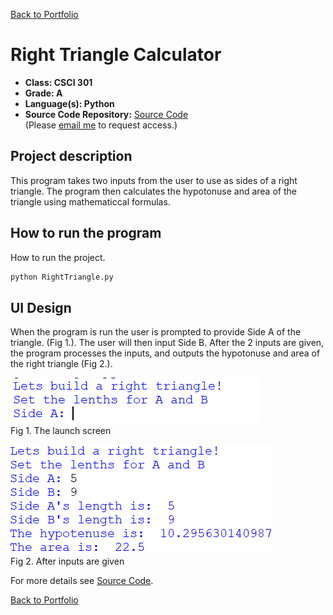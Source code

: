 [Back to Portfolio](./)

Right Triangle Calculator
===============

-   **Class: CSCI 301** 
-   **Grade: A** 
-   **Language(s): Python** 
-   **Source Code Repository:** [Source Code](https://github.com/cre1g/Project2)  
    (Please [email me](mailto:example@csustudent.net?subject=GitHub%20Access) to request access.)

## Project description

This program takes two inputs from the user to use as sides of a right triangle. The program then calculates the hypotonuse and area of the triangle using mathematiccal formulas.

## How to run the program

How to run the project.

```bash
python RightTriangle.py
```

## UI Design

When the program is run the user is prompted to provide Side A of the triangle. (Fig 1.). The user will then input Side B. After the 2 inputs are given, the program processes the inputs, and outputs the hypotonuse and area of the right triangle (Fig 2.).

![screenshot](/images/Rt1.PNG)  
Fig 1. The launch screen

![screenshot](/images/Rt2.PNG)  
Fig 2. After inputs are given


For more details see [Source Code](https://github.com/cre1g/Project2).

[Back to Portfolio](./)
